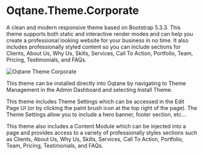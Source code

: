 # Oqtane.Theme.Corporate

A clean and modern responsive theme based on Bootstrap 5.3.3. This theme supports both static and interactive render modes and can help you create a professional looking website for your business in no time. It also includes professionally styled content so you can include sections for Clients, About Us, Why Us, Skills, Services, Call To Action, Portfolio, Team, Pricing, Testimonials, and FAQs.

![Oqtane Theme Corporate](https://github.com/user-attachments/assets/dcb08657-43a5-4caa-932e-f8590ebeab6a)

This theme can be installed directly into Oqtane by navigating to Theme Management in the Admin Dashboard and selecting Install Theme.

This theme includes Theme Settings which can be accessed in the Edit Page UI (or by clicking the paint brush icon at the top right of the page). The Theme Settings allow you to include a hero banner, footer section, etc...

This theme also includes a Content Module which can be injected into a page and provides access to a variety of professionally styles sections such as Clients, About Us, Why Us, Skills, Services, Call To Action, Portfolio, Team, Pricing, Testimonials, and FAQs.
